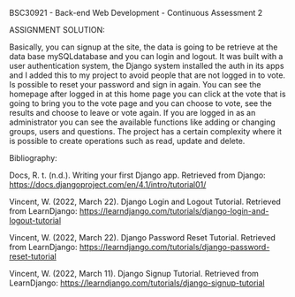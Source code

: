 BSC30921 - Back-end Web Development - Continuous Assessment 2

ASSIGNMENT SOLUTION:

Basically, you can signup at the site, the data is going to be retrieve at the data base mySQLdatabase and you can login and logout. It was built with a user authentication system, the Django system installed the auth in its apps and I added this to my project to avoid people that are not logged in to vote. Is possible to reset your password and sign in again. You can see the homepage after logged in at this home page you can click at the vote that is going to bring you to the vote page and you can choose to vote, see the results and choose to leave or vote again. If you are logged in as an administrator you can see the available functions like adding or changing groups, users and questions. The project has a certain complexity where it is possible to create operations such as read, update and delete. 



Bibliography:

Docs, R. t. (n.d.). Writing your first Django app. Retrieved from Django: https://docs.djangoproject.com/en/4.1/intro/tutorial01/

Vincent, W. (2022, March 22). Django Login and Logout Tutorial. Retrieved from LearnDjango: https://learndjango.com/tutorials/django-login-and-logout-tutorial

Vincent, W. (2022, March 22). Django Password Reset Tutorial. Retrieved from LearnDjango: https://learndjango.com/tutorials/django-password-reset-tutorial

Vincent, W. (2022, March 11). Django Signup Tutorial. Retrieved from LearnDjango: https://learndjango.com/tutorials/django-signup-tutorial
